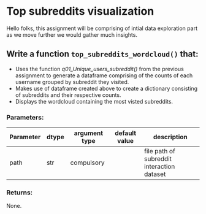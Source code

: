 # Top subreddits visualization

Hello folks, this assignment will be comprising of intial data exploration part as we move further we would gather much insights.

## Write a function `top_subreddits_wordcloud()` that:
* Uses the function *q01_Unique_users_subreddit()* from the previous assignment to generate a dataframe comprising of the counts of each username grouped by subreddit they visited.
* Makes use of dataframe created above to create a dictionary consisting of subreddits and their respective counts.
* Displays the wordcloud containing the most visted subreddits.

### Parameters:

| Parameter | dtype | argument type | default value | description |
| --- | --- | --- | --- | --- | 
| path | str | compulsory |  | file path of subreddit interaction dataset |


### Returns:

None.
